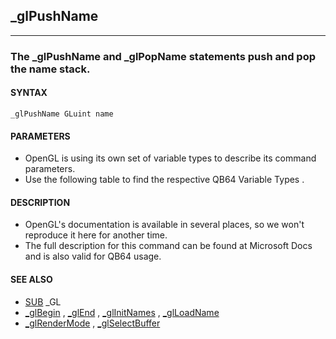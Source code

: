 ## _glPushName
---

### The _glPushName and _glPopName statements push and pop the name stack.

#### SYNTAX

`_glPushName GLuint name`

#### PARAMETERS
* OpenGL is using its own set of variable types to describe its command parameters.
* Use the following table to find the respective QB64 Variable Types .


#### DESCRIPTION
* OpenGL's documentation is available in several places, so we won't reproduce it here for another time.
* The full description for this command can be found at Microsoft Docs and is also valid for QB64 usage.


#### SEE ALSO
* [SUB](./SUB.md) _GL
* [_glBegin](./_glBegin.md) , [_glEnd](./_glEnd.md) , [_glInitNames](./_glInitNames.md) , [_glLoadName](./_glLoadName.md)
* [_glRenderMode](./_glRenderMode.md) , [_glSelectBuffer](./_glSelectBuffer.md)

